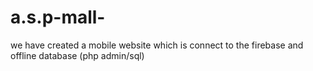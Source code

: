 # a.s.p-mall-
we have created a mobile website which is connect to the firebase and offline database (php admin/sql) 
